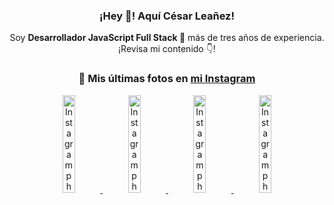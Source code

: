 <div align="center">

<h3>¡Hey 👋! Aquí César Leañez!</h3>

<p>Soy <strong>Desarrollador JavaScript Full Stack 🚀</strong> más de tres años de experiencia.<br />¡Revisa mi contenido 👇!</p>

### 📸 Mis últimas fotos en [mi Instagram](https://instagram.com/cesarsoftware.dev)


<a href='https://instagram.com/p/DNo_bfvu6ig' target='_blank'>
  <img width='20%' src='https://scontent.cdninstagram.com/v/t51.82787-15/535956815_17929139298097059_6575882262154849022_n.jpg?stp=dst-jpg_e15_tt6&_nc_cat=111&ig_cache_key=MzcwNDQ4OTY1OTk1NTEyODQ4MA%3D%3D.3-ccb1-7&ccb=1-7&_nc_sid=58cdad&efg=eyJ2ZW5jb2RlX3RhZyI6InhwaWRzLjcyMHgxMjgwLnNkci5DMyJ9&_nc_ohc=ra5JHq4xTaIQ7kNvwFZgFfI&_nc_oc=AdmuzPa-AgIiJwv8SEmV3YvE-8sT5Cvud1EKY-VbuDdZG-lO1K3uvZ_66jpMP_Z60Jg&_nc_ad=z-m&_nc_cid=0&_nc_zt=23&_nc_ht=scontent.cdninstagram.com&_nc_gid=1h9UiY7l55loDaIC9uFpPA&oh=00_AfYMPsMkUagJevwJ3Y-ohfz6No3_BLBxxAk62FRs9nXAfA&oe=68C019FB' alt='Instagram photo' />
</a>
<a href='https://instagram.com/p/DKcTQWgxLum' target='_blank'>
  <img width='20%' src='https://instagram.fcmn2-1.fna.fbcdn.net/v/t51.2885-15/503849034_17919602952097059_4092165478866362923_n.jpg?stp=dst-jpg_e35_tt6&efg=eyJ2ZW5jb2RlX3RhZyI6IkZFRUQuaW1hZ2VfdXJsZ2VuLjE0NDB4MTQ0NS5zZHIuZjc1NzYxLmRlZmF1bHRfaW1hZ2UuYzIifQ&_nc_ht=instagram.fcmn2-1.fna.fbcdn.net&_nc_cat=103&_nc_oc=Q6cZ2QFjORSEv2ztO3BzBvv-TVOVT_GUR98NEcXhLqBj-qG6ihTwZ40aUvz6HYNCAA9US50&_nc_ohc=BfsDqynJma4Q7kNvwErGq6Q&_nc_gid=1h9UiY7l55loDaIC9uFpPA&edm=ACWDqb8BAAAA&ccb=7-5&ig_cache_key=MzY0Njg3NDQ4NDgzMDY4MjAyMg%3D%3D.3-ccb7-5&oh=00_AfbNkJFemiB4eUSIt5d4Ox6MQRhWlli_8GHab6c8s45MCQ&oe=68C006E5&_nc_sid=ee9879' alt='Instagram photo' />
</a>
<a href='https://instagram.com/p/DKcTCZnuO-S' target='_blank'>
  <img width='20%' src='https://scontent.cdninstagram.com/v/t51.75761-15/503168549_17919602796097059_3346483577265803486_n.jpg?stp=dst-jpg_e15_tt6&_nc_cat=105&ig_cache_key=MzY0Njg3MzUyNjA5NTkwMDU2Mg%3D%3D.3-ccb1-7&ccb=1-7&_nc_sid=58cdad&efg=eyJ2ZW5jb2RlX3RhZyI6InhwaWRzLjE5MTZ4MTA3OC5zZHIuQzMifQ%3D%3D&_nc_ohc=CX_cuP8nxMQQ7kNvwFisKHc&_nc_oc=AdkzSFPcI5tVtq8spyLGcWEAPZxTXZyfHrfzYIzEdSigMDSx25yP4NyubzOAJuok58w&_nc_ad=z-m&_nc_cid=0&_nc_zt=23&_nc_ht=scontent.cdninstagram.com&_nc_gid=1h9UiY7l55loDaIC9uFpPA&oh=00_AfaRrbesiXxHJLn1USlLv6lOs1sDJ0xyHvnYSHEFkjarqA&oe=68C00D63' alt='Instagram photo' />
</a>
<a href='https://instagram.com/p/DIt9Oknp-PZ' target='_blank'>
  <img width='20%' src='https://instagram.fcmn2-1.fna.fbcdn.net/v/t51.2885-15/491444712_17914409433097059_55076089485466172_n.jpg?stp=dst-jpg_e35_tt6&efg=eyJ2ZW5jb2RlX3RhZyI6IkZFRUQuaW1hZ2VfdXJsZ2VuLjU1MngzNDEuc2RyLmY3NTc2MS5kZWZhdWx0X2ltYWdlLmMyIn0&_nc_ht=instagram.fcmn2-1.fna.fbcdn.net&_nc_cat=103&_nc_oc=Q6cZ2QFjORSEv2ztO3BzBvv-TVOVT_GUR98NEcXhLqBj-qG6ihTwZ40aUvz6HYNCAA9US50&_nc_ohc=5HnDaPv7bpQQ7kNvwHZugAw&_nc_gid=1h9UiY7l55loDaIC9uFpPA&edm=ACWDqb8BAAAA&ccb=7-5&ig_cache_key=MzYxNTgxNTM1ODA3ODI0Nzg5Nw%3D%3D.3-ccb7-5&oh=00_AfblLjb-ndr4jjaulrXL8jt-B8I9zPEf-HvAAxM57VJeOQ&oe=68BFFAEB&_nc_sid=ee9879' alt='Instagram photo' />
</a>

</div>
